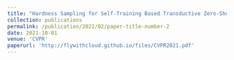 ```yaml
---
title: "Hardness Sampling for Self-Training Based Transductive Zero-Shot Learning"
collection: publications
permalink: /publication/2021/02/paper-title-number-2
date: 2021-10-01
venue: 'CVPR'
paperurl: 'http://flywithcloud.github.io/files/CVPR2021.pdf'
---
```

